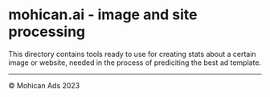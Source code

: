# mohican.ai - image and site processing
This directory contains tools ready to use for creating stats about a certain image or website, needed in the process of prediciting the best ad template.

---
&copy; Mohican Ads 2023